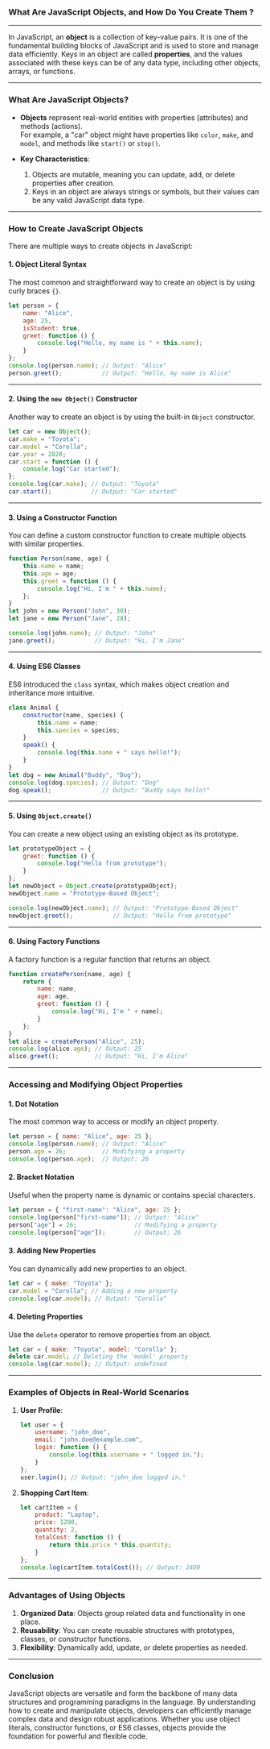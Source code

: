 ### **What Are JavaScript Objects, and How Do You Create Them ?**

---

In JavaScript, an **object** is a collection of key-value pairs. It is one of the fundamental building blocks of JavaScript and is used to store and manage data efficiently. Keys in an object are called **properties**, and the values associated with these keys can be of any data type, including other objects, arrays, or functions.

---

### **What Are JavaScript Objects?**

- **Objects** represent real-world entities with properties (attributes) and methods (actions).  
  For example, a "car" object might have properties like `color`, `make`, and `model`, and methods like `start()` or `stop()`.

- **Key Characteristics**:
  1. Objects are mutable, meaning you can update, add, or delete properties after creation.
  2. Keys in an object are always strings or symbols, but their values can be any valid JavaScript data type.

---

### **How to Create JavaScript Objects**

There are multiple ways to create objects in JavaScript:

#### **1. Object Literal Syntax**
The most common and straightforward way to create an object is by using curly braces `{}`.

```javascript
let person = {
    name: "Alice",
    age: 25,
    isStudent: true,
    greet: function () {
        console.log("Hello, my name is " + this.name);
    }
};
console.log(person.name); // Output: "Alice"
person.greet();           // Output: "Hello, my name is Alice"
```

---

#### **2. Using the `new Object()` Constructor**
Another way to create an object is by using the built-in `Object` constructor.

```javascript
let car = new Object();
car.make = "Toyota";
car.model = "Corolla";
car.year = 2020;
car.start = function () {
    console.log("Car started");
};
console.log(car.make); // Output: "Toyota"
car.start();           // Output: "Car started"
```

---

#### **3. Using a Constructor Function**
You can define a custom constructor function to create multiple objects with similar properties.

```javascript
function Person(name, age) {
    this.name = name;
    this.age = age;
    this.greet = function () {
        console.log("Hi, I'm " + this.name);
    };
}
let john = new Person("John", 30);
let jane = new Person("Jane", 28);

console.log(john.name); // Output: "John"
jane.greet();           // Output: "Hi, I'm Jane"
```

---

#### **4. Using ES6 Classes**
ES6 introduced the `class` syntax, which makes object creation and inheritance more intuitive.

```javascript
class Animal {
    constructor(name, species) {
        this.name = name;
        this.species = species;
    }
    speak() {
        console.log(this.name + " says hello!");
    }
}
let dog = new Animal("Buddy", "Dog");
console.log(dog.species); // Output: "Dog"
dog.speak();              // Output: "Buddy says hello!"
```

---

#### **5. Using `Object.create()`**
You can create a new object using an existing object as its prototype.

```javascript
let prototypeObject = {
    greet: function () {
        console.log("Hello from prototype");
    }
};
let newObject = Object.create(prototypeObject);
newObject.name = "Prototype-Based Object";

console.log(newObject.name); // Output: "Prototype-Based Object"
newObject.greet();           // Output: "Hello from prototype"
```

---

#### **6. Using Factory Functions**
A factory function is a regular function that returns an object.

```javascript
function createPerson(name, age) {
    return {
        name: name,
        age: age,
        greet: function () {
            console.log("Hi, I'm " + name);
        }
    };
}
let alice = createPerson("Alice", 25);
console.log(alice.age); // Output: 25
alice.greet();          // Output: "Hi, I'm Alice"
```

---

### **Accessing and Modifying Object Properties**

#### **1. Dot Notation**
The most common way to access or modify an object property.
```javascript
let person = { name: "Alice", age: 25 };
console.log(person.name); // Output: "Alice"
person.age = 26;          // Modifying a property
console.log(person.age);  // Output: 26
```

#### **2. Bracket Notation**
Useful when the property name is dynamic or contains special characters.
```javascript
let person = { "first-name": "Alice", age: 25 };
console.log(person["first-name"]); // Output: "Alice"
person["age"] = 26;                // Modifying a property
console.log(person["age"]);        // Output: 26
```

#### **3. Adding New Properties**
You can dynamically add new properties to an object.
```javascript
let car = { make: "Toyota" };
car.model = "Corolla"; // Adding a new property
console.log(car.model); // Output: "Corolla"
```

#### **4. Deleting Properties**
Use the `delete` operator to remove properties from an object.
```javascript
let car = { make: "Toyota", model: "Corolla" };
delete car.model; // Deleting the 'model' property
console.log(car.model); // Output: undefined
```

---

### **Examples of Objects in Real-World Scenarios**

1. **User Profile**:
   ```javascript
   let user = {
       username: "john_doe",
       email: "john.doe@example.com",
       login: function () {
           console.log(this.username + " logged in.");
       }
   };
   user.login(); // Output: "john_doe logged in."
   ```

2. **Shopping Cart Item**:
   ```javascript
   let cartItem = {
       product: "Laptop",
       price: 1200,
       quantity: 2,
       totalCost: function () {
           return this.price * this.quantity;
       }
   };
   console.log(cartItem.totalCost()); // Output: 2400
   ```

---

### **Advantages of Using Objects**

1. **Organized Data**: Objects group related data and functionality in one place.
2. **Reusability**: You can create reusable structures with prototypes, classes, or constructor functions.
3. **Flexibility**: Dynamically add, update, or delete properties as needed.

---

### **Conclusion**

JavaScript objects are versatile and form the backbone of many data structures and programming paradigms in the language. By understanding how to create and manipulate objects, developers can efficiently manage complex data and design robust applications. Whether you use object literals, constructor functions, or ES6 classes, objects provide the foundation for powerful and flexible code.